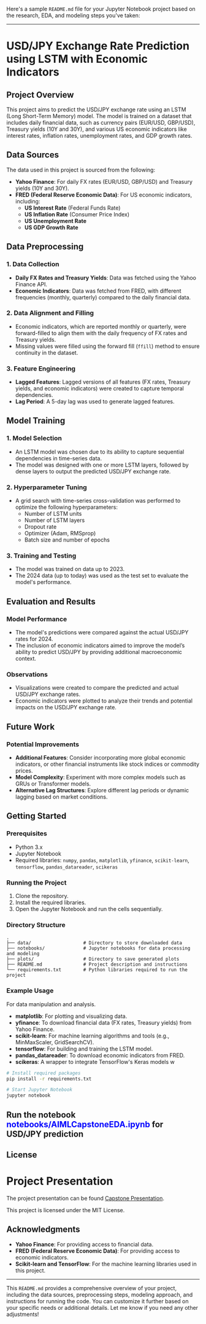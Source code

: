 Here's a sample `README.md` file for your Jupyter Notebook project based on the research, EDA, and modeling steps you've taken:

---

# USD/JPY Exchange Rate Prediction using LSTM with Economic Indicators

## Project Overview

This project aims to predict the USD/JPY exchange rate using an LSTM (Long Short-Term Memory) model. The model is trained on a dataset that includes daily financial data, such as currency pairs (EUR/USD, GBP/USD), Treasury yields (10Y and 30Y), and various US economic indicators like interest rates, inflation rates, unemployment rates, and GDP growth rates.

## Data Sources

The data used in this project is sourced from the following:
- **Yahoo Finance**: For daily FX rates (EUR/USD, GBP/USD) and Treasury yields (10Y and 30Y).
- **FRED (Federal Reserve Economic Data)**: For US economic indicators, including:
    - **US Interest Rate** (Federal Funds Rate)
    - **US Inflation Rate** (Consumer Price Index)
    - **US Unemployment Rate**
    - **US GDP Growth Rate**

## Data Preprocessing

### 1. Data Collection
- **Daily FX Rates and Treasury Yields**: Data was fetched using the Yahoo Finance API.
- **Economic Indicators**: Data was fetched from FRED, with different frequencies (monthly, quarterly) compared to the daily financial data.

### 2. Data Alignment and Filling
- Economic indicators, which are reported monthly or quarterly, were forward-filled to align them with the daily frequency of FX rates and Treasury yields.
- Missing values were filled using the forward fill (`ffill`) method to ensure continuity in the dataset.

### 3. Feature Engineering
- **Lagged Features**: Lagged versions of all features (FX rates, Treasury yields, and economic indicators) were created to capture temporal dependencies.
- **Lag Period**: A 5-day lag was used to generate lagged features.

## Model Training

### 1. Model Selection
- An LSTM model was chosen due to its ability to capture sequential dependencies in time-series data.
- The model was designed with one or more LSTM layers, followed by dense layers to output the predicted USD/JPY exchange rate.

### 2. Hyperparameter Tuning
- A grid search with time-series cross-validation was performed to optimize the following hyperparameters:
    - Number of LSTM units
    - Number of LSTM layers
    - Dropout rate
    - Optimizer (Adam, RMSprop)
    - Batch size and number of epochs

### 3. Training and Testing
- The model was trained on data up to 2023.
- The 2024 data (up to today) was used as the test set to evaluate the model's performance.

## Evaluation and Results

### Model Performance
- The model's predictions were compared against the actual USD/JPY rates for 2024.
- The inclusion of economic indicators aimed to improve the model’s ability to predict USD/JPY by providing additional macroeconomic context.

### Observations
- Visualizations were created to compare the predicted and actual USD/JPY exchange rates.
- Economic indicators were plotted to analyze their trends and potential impacts on the USD/JPY exchange rate.

## Future Work

### Potential Improvements
- **Additional Features**: Consider incorporating more global economic indicators, or other financial instruments like stock indices or commodity prices.
- **Model Complexity**: Experiment with more complex models such as GRUs or Transformer models.
- **Alternative Lag Structures**: Explore different lag periods or dynamic lagging based on market conditions.

## Getting Started

### Prerequisites
- Python 3.x
- Jupyter Notebook
- Required libraries: `numpy`, `pandas`, `matplotlib`, `yfinance`, `scikit-learn`, `tensorflow`, `pandas_datareader`, `scikeras`

### Running the Project
1. Clone the repository.
2. Install the required libraries.
3. Open the Jupyter Notebook and run the cells sequentially.

### Directory Structure
```
.
├── data/                   # Directory to store downloaded data
├── notebooks/              # Jupyter notebooks for data processing and modeling
├── plots/                  # Directory to save generated plots
├── README.md               # Project description and instructions
└── requirements.txt        # Python libraries required to run the project
```

### Example Usage
For data manipulation and analysis.

- **matplotlib**: For plotting and visualizing data.
- **yfinance**: To download financial data (FX rates, Treasury yields) from Yahoo Finance.
- **scikit-learn**: For machine learning algorithms and tools (e.g., MinMaxScaler, GridSearchCV).
- **tensorflow**: For building and training the LSTM model.
- **pandas_datareader**: To download economic indicators from FRED.
- **scikeras**: A wrapper to integrate TensorFlow's Keras models w
  

```bash
# Install required packages
pip install -r requirements.txt

# Start Jupyter Notebook
jupyter notebook

```

## Run the notebook <span style="color:blue">notebooks/AIMLCapstoneEDA.ipynb</span> for USD/JPY prediction
## License

# Project Presentation

The project presentation can be found [Capstone Presentation](presentation/Predictive_Maintenance_using_ML.pptx).

This project is licensed under the MIT License.

## Acknowledgments

- **Yahoo Finance**: For providing access to financial data.
- **FRED (Federal Reserve Economic Data)**: For providing access to economic indicators.
- **Scikit-learn and TensorFlow**: For the machine learning libraries used in this project.

---

This `README.md` provides a comprehensive overview of your project, including the data sources, preprocessing steps, modeling approach, and instructions for running the code. You can customize it further based on your specific needs or additional details. Let me know if you need any other adjustments!